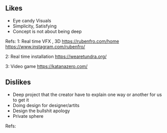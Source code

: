 ## Likes
- Eye candy Visuals
- Simplicity, Satisfying
- Concept is not about being deep

Refs:
1: Real time VFX , 3D
https://rubenfro.com/home
https://www.instagram.com/rubenfro/

2: Real time installation
https://wearetundra.org/

3: Video game
https://katanazero.com/


    
## Dislikes
- Deep project that the creator have to explain one way or another for us to get it
- Doing design for designer/artits
- Design the bullshit apology
- Private sphere

Refs: